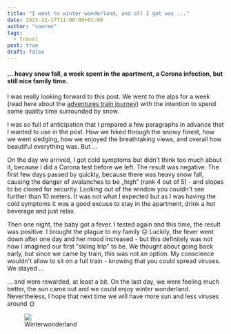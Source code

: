 ```yaml
---
title: "I went to winter wonderland, and all I got was ..."
date: 2023-12-17T11:00:00+01:00
author: "soeren"
tags:
  - travel
post: true
draft: false
---
```


#### ... heavy snow fall, a week spent in the apartment, a Corona infection, but still nice family time. 

I was really looking forward to this post. We went to the alps for a week (read here about the [adventures train journey](/2023/holiday-travels-part-2/)) with the intention to spend some quality time surrounded by snow. 

I was so full of anticipation that I prepared a few paragraphs in advance that I wanted to use in the post. How we hiked through the snowy forest, how we went sledging, how we enjoyed the breathtaking views, and overall how beautiful everything was. But ...

On the day we arrived, I got cold symptoms but didn’t think too much about it, because I did a Corona test before we left. The result was negative. The first few days passed by quickly, because there was heavy snow fall, causing the danger of avalanches to be „high“ (rank 4 out of 5) - and slopes to be closed for security. Looking out of the window you couldn't see further than 10 meters. It was not what I expected but as I was having the cold symptoms it was a good excuse to stay in the apartment, drink a hot beverage and just relax. 

Then one night, the baby got a fever. I tested again and this time, the result was positive. I brought the plague to my family ☹️ Luckily, the fever went down after one day and her mood increased - but this definitely was not how I imagined our first "skiing trip" to be. We thought about going back early, but since we came by train, this was not an option. My conscience wouldn't allow to sit on a full train - knowing that you could spread viruses. We stayed ...

... and were rewarded, at least a bit. On the last day, we were feeling much better, the sun came out and we could enjoy winter wonderland. Nevertheless, I hope that next time we will have more sun and less viruses around 🌞

<figure>
    <img src="https://onedrive.live.com/embed?resid=273EB2087BC33FC5%215177&authkey=%21AOnnxr_w3R89IE8&width=500&height=281">
    <figcaption>Winterwonderland</figcaption>
</figure>

